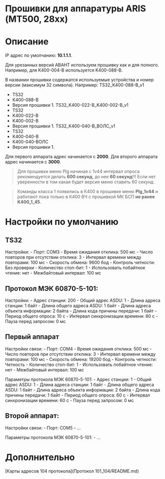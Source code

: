﻿Прошивки для аппаратуры ARIS (МТ500, 28xx)
==========================================

# Описание

IP адрес по умолчанию: **10.1.1.1**.

Для урезанных версий АВАНТ используем прошивку как и для полного. Например, для K400-004-B используется K400-088-B.

В названии прошивки содержатся используемые устройства и номер версии (максимум 32 символа).
Например:
TS32_K400-088-B_v1
- TS32
- K400-088-B
- Версия прошивки 1.
TS32_K400-022-B_K400-002-B_v1
- TS32
- K400-022-B
- K400-002-B
- Версия прошивки 1.
TS32_K400-040-B_ВОЛС_v1
- TS32
- K400-040-В
- K400-040-ВОЛС
- Версия прошивки 1.

Для первого аппарата адрес начинается с **2000**.
Для второго аппарата адрес начинается с **3000**.

> Для прошивки меню PIg начиная с 1v44 интервал опроса рекомендуется делать **600 секунд**, до нее **60 секунд**!!! 
Если нет уверенности в том какая будет версия меню ставить 60 секунд. 

> Команды класса 1 появились в К400 в прошивке меню **PIg_1v44** и работают пока только в К400 ВЧ с прошивкой МК БСП **не ранее K400_1_45**.


# Настройки по умолчанию

## TS32

Настройки:
	- Порт: COM3
	- Время ожидания отклика: 500 мс
 	- Число повторов при отсутствии отклика: 3
	- Интервал времени между повторами: 100 мс
	- Скорость обмена: 9600 бод
	- Контроль четности: Без проверки
	- Количество стоп-бит: 1
	- Использовать побайтное чтение: нет
	- Межбайтовый интервал: 100 мс

## Протокол МЭК 60870-5-101:

Настройки:
	- Адрес станции: 200
	- Общий адрес ASDU: 1
	- Длина адреса станции: 1 байт
	- Длина общего адреса ASDU: 1 байт
	- Длина адреса объекта информации: 2 байта
	- Длина кода причины передачи: 1 байт
	- Период общего опроса: 10 с
	- Интервал синхронизации времени: 60 с
	- Пауза перед запросом: 0 мс

## Первый аппарат

Настройки связи:
	- Порт: COM4
	- Время ожидания отклика: 500 мс
 	- Число повторов при отсутствии отклика: 3
	- Интервал времени между повторами: 100 мс
	- Скорость обмена: 19200 бод
	- Контроль четности: Четность
	- Количество стоп-бит: 1
	- Использовать побайтное чтение: нет
	- Межбайтовый интервал: 100 мс

Параметры протокола МЭК 60870-5-101:
	- Адрес станции: 1
	- Общий адрес ASDU: 1
	- Длина адреса станции: 1 байт
	- Длина общего адреса ASDU: 1 байт
	- Длина адреса объекта информации: 2 байта
	- Длина кода причины передачи: 1 байт
	- Период общего опроса: 60 с
	- Интервал синхронизации времени: 60 с
	- Пауза перед запросом: 0 мс

## Второй аппарат:

Настройки связи:
	- Порт: COM5
	- ...

Параметры протокола МЭК 60870-5-101:
	- ...


# Дополнительно

[Карты адресов 104 протокола](Протокол 101_104/README.md)

 